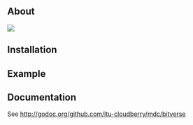 ## About

![](https://raw.github.com/ltu-cloudberry/mdc/master/bitverse/images/bitverse.png)
## Installation
## Example

## Documentation
See http://godoc.org/github.com/ltu-cloudberry/mdc/bitverse
